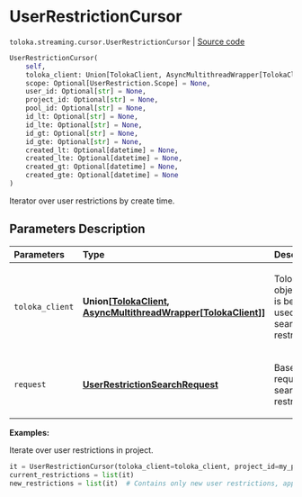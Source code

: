 # UserRestrictionCursor
`toloka.streaming.cursor.UserRestrictionCursor` | [Source code](https://github.com/Toloka/toloka-kit/blob/v0.1.25/src/streaming/cursor.py#L368)

```python
UserRestrictionCursor(
    self,
    toloka_client: Union[TolokaClient, AsyncMultithreadWrapper[TolokaClient]],
    scope: Optional[UserRestriction.Scope] = None,
    user_id: Optional[str] = None,
    project_id: Optional[str] = None,
    pool_id: Optional[str] = None,
    id_lt: Optional[str] = None,
    id_lte: Optional[str] = None,
    id_gt: Optional[str] = None,
    id_gte: Optional[str] = None,
    created_lt: Optional[datetime] = None,
    created_lte: Optional[datetime] = None,
    created_gt: Optional[datetime] = None,
    created_gte: Optional[datetime] = None
)
```

Iterator over user restrictions by create time.

## Parameters Description

| Parameters | Type | Description |
| :----------| :----| :-----------|
`toloka_client`|**Union\[[TolokaClient](toloka.client.TolokaClient.md), [AsyncMultithreadWrapper](toloka.util.async_utils.AsyncMultithreadWrapper.md)\[[TolokaClient](toloka.client.TolokaClient.md)\]\]**|<p>TolokaClient object that is being used to search user restrictions.</p>
`request`|**[UserRestrictionSearchRequest](toloka.client.search_requests.UserRestrictionSearchRequest.md)**|<p>Base request to search user restrictions.</p>

**Examples:**

Iterate over user restrictions in project.

```python
it = UserRestrictionCursor(toloka_client=toloka_client, project_id=my_proj_id)
current_restrictions = list(it)
new_restrictions = list(it)  # Contains only new user restrictions, appeared since the previous call.
```
